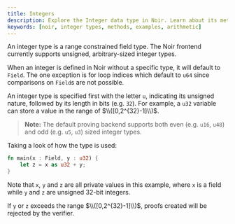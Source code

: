```yaml
---
title: Integers
description: Explore the Integer data type in Noir. Learn about its methods, see real-world examples, and grasp how to efficiently use Integers in your Noir code.
keywords: [noir, integer types, methods, examples, arithmetic]
---
```


An integer type is a range constrained field type. The Noir frontend currently supports unsigned,
arbitrary-sized integer types.

When an integer is defined in Noir without a specific type, it will default to `Field`. The one exception is for loop indices which default to `u64` since comparisons on `Field`s are not possible.

An integer type is specified first with the letter `u`, indicating its unsigned nature, followed by
its length in bits (e.g. `32`). For example, a `u32` variable can store a value in the range of
$\\([0,2^{32}-1]\\)$.

> **Note:** The default proving backend supports both even (e.g. `u16`, `u48`) and odd (e.g. `u5`, `u3`) sized integer types.

Taking a look of how the type is used:

```rust
fn main(x : Field, y : u32) {
    let z = x as u32 + y;
}
```

Note that `x`, `y` and `z` are all private values in this example, where `x` is a field while `y` and `z`
are unsigned 32-bit integers.

If `y` or `z` exceeds the range $\\([0,2^{32}-1]\\)$, proofs created
will be rejected by the verifier.
